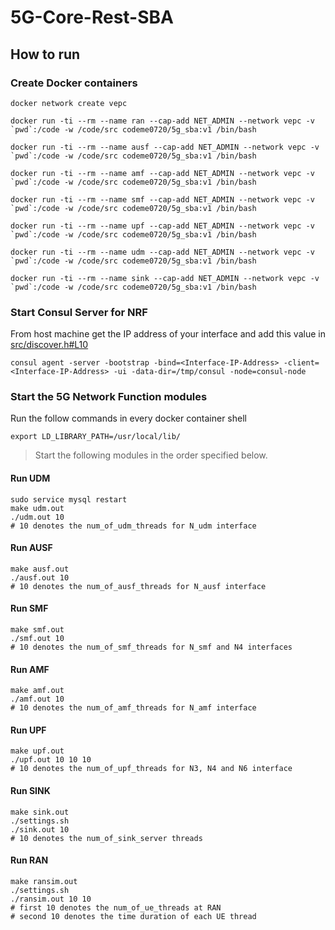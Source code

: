 # 5G-Core-Rest-SBA

## How to run

### Create Docker containers

```
docker network create vepc

docker run -ti --rm --name ran --cap-add NET_ADMIN --network vepc -v `pwd`:/code -w /code/src codeme0720/5g_sba:v1 /bin/bash

docker run -ti --rm --name ausf --cap-add NET_ADMIN --network vepc -v `pwd`:/code -w /code/src codeme0720/5g_sba:v1 /bin/bash

docker run -ti --rm --name amf --cap-add NET_ADMIN --network vepc -v `pwd`:/code -w /code/src codeme0720/5g_sba:v1 /bin/bash

docker run -ti --rm --name smf --cap-add NET_ADMIN --network vepc -v `pwd`:/code -w /code/src codeme0720/5g_sba:v1 /bin/bash

docker run -ti --rm --name upf --cap-add NET_ADMIN --network vepc -v `pwd`:/code -w /code/src codeme0720/5g_sba:v1 /bin/bash

docker run -ti --rm --name udm --cap-add NET_ADMIN --network vepc -v `pwd`:/code -w /code/src codeme0720/5g_sba:v1 /bin/bash

docker run -ti --rm --name sink --cap-add NET_ADMIN --network vepc -v `pwd`:/code -w /code/src codeme0720/5g_sba:v1 /bin/bash
```

### Start Consul Server for NRF

From host machine get the IP address of your interface and add this value in [src/discover.h#L10](src/discover.h#L10)
```
consul agent -server -bootstrap -bind=<Interface-IP-Address> -client=<Interface-IP-Address> -ui -data-dir=/tmp/consul -node=consul-node
```

### Start the 5G Network Function modules

Run the follow commands in every docker container shell

```
export LD_LIBRARY_PATH=/usr/local/lib/
```

> Start the following modules in the order specified below.

#### Run UDM
```
sudo service mysql restart
make udm.out
./udm.out 10
# 10 denotes the num_of_udm_threads for N_udm interface
```

#### Run AUSF
```
make ausf.out
./ausf.out 10
# 10 denotes the num_of_ausf_threads for N_ausf interface
```

#### Run SMF
```
make smf.out
./smf.out 10
# 10 denotes the num_of_smf_threads for N_smf and N4 interfaces
```

#### Run AMF
```
make amf.out
./amf.out 10
# 10 denotes the num_of_amf_threads for N_amf interface
```

#### Run UPF
```
make upf.out
./upf.out 10 10 10
# 10 denotes the num_of_upf_threads for N3, N4 and N6 interface
```

#### Run SINK
```
make sink.out
./settings.sh
./sink.out 10
# 10 denotes the num_of_sink_server threads
```

#### Run RAN
```
make ransim.out
./settings.sh
./ransim.out 10 10
# first 10 denotes the num_of_ue_threads at RAN
# second 10 denotes the time duration of each UE thread
```

